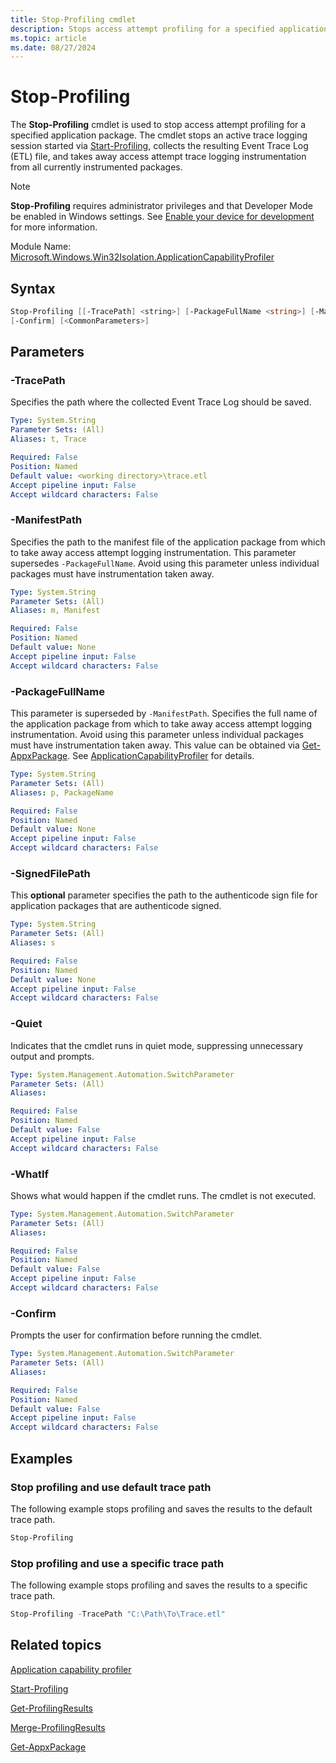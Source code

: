 ```yaml
---
title: Stop-Profiling cmdlet
description: Stops access attempt profiling for a specified application package.
ms.topic: article
ms.date: 08/27/2024
---
```


# Stop-Profiling

The **Stop-Profiling** cmdlet is used to stop access attempt profiling for a specified application package. The cmdlet stops an active trace logging session started via [Start-Profiling](Start-Profiling.md), collects the resulting Event Trace Log (ETL) file, and takes away access attempt trace logging instrumentation from all currently instrumented packages.

> [!NOTE]
> **Stop-Profiling** requires administrator privileges and that Developer Mode be enabled in Windows settings. See [Enable your device for development](/windows/apps/get-started/enable-your-device-for-development) for more information.

Module Name: [Microsoft.Windows.Win32Isolation.ApplicationCapabilityProfiler](Microsoft.Windows.Win32Isolation.ApplicationCapabilityProfiler.md)

## Syntax

```powershell
Stop-Profiling [[-TracePath] <string>] [-PackageFullName <string>] [-ManifestPath <string>] [-Quiet] [-WhatIf]
[-Confirm] [<CommonParameters>]
```

## Parameters

### -TracePath

Specifies the path where the collected Event Trace Log should be saved.

```yaml
Type: System.String
Parameter Sets: (All)
Aliases: t, Trace

Required: False
Position: Named
Default value: <working directory>\trace.etl
Accept pipeline input: False
Accept wildcard characters: False
```

### -ManifestPath

Specifies the path to the manifest file of the application package from which to take away access attempt logging instrumentation. This parameter supersedes `-PackageFullName`. Avoid using this parameter unless individual packages must have instrumentation taken away.

```yaml
Type: System.String
Parameter Sets: (All)
Aliases: m, Manifest

Required: False
Position: Named
Default value: None
Accept pipeline input: False
Accept wildcard characters: False
```

### -PackageFullName

This parameter is superseded by `-ManifestPath`. Specifies the full name of the application package from which to take away access attempt logging instrumentation. Avoid using this parameter unless individual packages must have instrumentation taken away. This value can be obtained via [Get-AppxPackage](/powershell/module/appx/get-appxpackage). See [ApplicationCapabilityProfiler](../app-isolation-capability-profiler.md) for details.

```yaml
Type: System.String
Parameter Sets: (All)
Aliases: p, PackageName

Required: False
Position: Named
Default value: None
Accept pipeline input: False
Accept wildcard characters: False
```

### -SignedFilePath

This **optional** parameter specifies the path to the authenticode sign file for application packages that are authenticode signed.

```yaml
Type: System.String
Parameter Sets: (All)
Aliases: s

Required: False
Position: Named
Default value: None
Accept pipeline input: False
Accept wildcard characters: False
```

### -Quiet

Indicates that the cmdlet runs in quiet mode, suppressing unnecessary output and prompts.

```yaml
Type: System.Management.Automation.SwitchParameter
Parameter Sets: (All)
Aliases:

Required: False
Position: Named
Default value: False
Accept pipeline input: False
Accept wildcard characters: False
```

### -WhatIf

Shows what would happen if the cmdlet runs. The cmdlet is not executed.

```yaml
Type: System.Management.Automation.SwitchParameter
Parameter Sets: (All)
Aliases:

Required: False
Position: Named
Default value: False
Accept pipeline input: False
Accept wildcard characters: False
```

### -Confirm

Prompts the user for confirmation before running the cmdlet.

```yaml
Type: System.Management.Automation.SwitchParameter
Parameter Sets: (All)
Aliases:

Required: False
Position: Named
Default value: False
Accept pipeline input: False
Accept wildcard characters: False
```

## Examples

### Stop profiling and use default trace path

The following example stops profiling and saves the results to the default trace path.

```powershell
Stop-Profiling
```

### Stop profiling and use a specific trace path

The following example stops profiling and saves the results to a specific trace path.

```powershell
Stop-Profiling -TracePath "C:\Path\To\Trace.etl"
```

## Related topics

[Application capability profiler](../app-isolation-capability-profiler.md)

[Start-Profiling](Start-Profiling.md)

[Get-ProfilingResults](Get-ProfilingResults.md)

[Merge-ProfilingResults](Merge-ProfilingResults.md)

[Get-AppxPackage](/powershell/module/appx/get-appxpackage)
